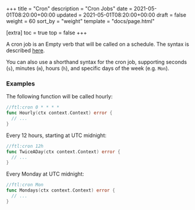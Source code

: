 +++
title = "Cron"
description = "Cron Jobs"
date = 2021-05-01T08:20:00+00:00
updated = 2021-05-01T08:20:00+00:00
draft = false
weight = 60
sort_by = "weight"
template = "docs/page.html"

[extra]
toc = true
top = false
+++

A cron job is an Empty verb that will be called on a schedule. The syntax is described [here](https://pubs.opengroup.org/onlinepubs/9699919799.2018edition/utilities/crontab.html).

You can also use a shorthand syntax for the cron job, supporting seconds (`s`), minutes (`m`), hours (`h`), and specific days of the week (e.g. `Mon`).

### Examples

The following function will be called hourly:

```go
//ftl:cron 0 * * * *
func Hourly(ctx context.Context) error {
  // ...
}
```

Every 12 hours, starting at UTC midnight:

```go
//ftl:cron 12h
func TwiceADay(ctx context.Context) error {
  // ...
}
```

Every Monday at UTC midnight:

```go
//ftl:cron Mon
func Mondays(ctx context.Context) error {
  // ...
}
```

